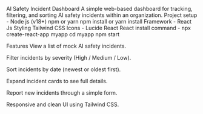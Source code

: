 AI Safety Incident Dashboard 
A simple web-based dashboard for tracking, filtering, and sorting AI safety incidents within an organization.
Project setup - Node js (v18+) npm or yarn 
npm install or yarn install
Framework - React Js
Styling Tailwind CSS 
Icons - Lucide React
React install command - npx create-react-app myapp
cd myapp
npm start 

 Features
View a list of mock AI safety incidents.

Filter incidents by severity (High / Medium / Low).

Sort incidents by date (newest or oldest first).

Expand incident cards to see full details.

Report new incidents through a simple form.

Responsive and clean UI using Tailwind CSS.

